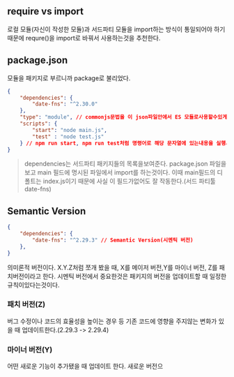 ## require vs import
로컬 모듈(자신이 작성한 모듈)과 서드파티 모듈을 import하는 방식이 통일되어야 하기 때문에 requre()을 import로 바꿔서 사용하는것을 추천한다.

## package.json
모듈을 패키지로 부르니까 package로 불리었다.
```json
{
	"dependencies": {
		"date-fns": "^2.30.0"
	},
	"type": "module", // commonjs문법을 이 json파일안에서 ES 모듈로사용할수있게한다.
	"scripts": {
		"start": "node main.js",
		"test" : "node test.js"
	} // npm run start, npm run test처럼 명령어로 해당 문자열에 있는내용을 실행시킬수있다.
}
```
> dependencies는 서드파티 패키지들의 목록을보여준다.
package.json 파일을 보고 main 필드에 명시된 파일에서 import를 하는것이다. 이때 main필드의 디폴트는 index.js이기 때문에 사실 이 필드가없어도 잘 작동한다.(서드 파티툴 date-fns)

## Semantic Version
```json
{
	"dependencies": {
		"date-fns": "^2.29.3" // Semantic Version(시멘틱 버전)
	},
}
```
의미론적 버전이다. X.Y.Z처럼 쪼개 봤을 때, X를 메이저 버전,Y를 마이너 버전, Z를 패치버전이라고 한다. 시멘틱 버전에서 중요한것은 패키지의 버전을 업데이트할 때 일정한 규칙이있다는것이다.

### **패치 버전(Z)**
버그 수정이나 코드의 효율성을 높이는 경우 등 기존 코드에 영향을 주지않는 변화가 있을 때 업데이트한다.(2.29.3 -> 2.29.4)
### **마이너 버전(Y)**
어떤 새로운 기능이 추가됐을 때 업데이트 한다. 새로운 버전으